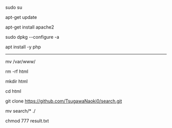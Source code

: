 sudo su

apt-get update

apt-get install apache2

sudo dpkg --configure -a

apt install -y php

-------------------------------------------------------------

mv /var/www/

rm -rf html

mkdir html

cd html

git clone https://github.com/TsugawaNaoki0/search.git

mv search/* ./

chmod 777 result.txt
